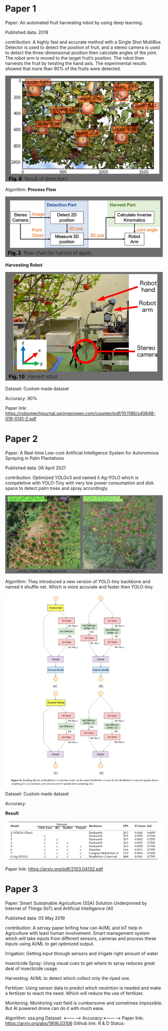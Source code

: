 # Paper 1

Paper: An automated fruit harvesting robot by using deep learning. <br>

Published data: 2019 <br>

contribution:  A highly fast and accurate method with a Single Shot MultiBox Detector is used to detect the position of fruit, and a stereo camera is used to detect the three-dimensional position then calculate angles of the joint. The robot arm is moved to the target fruit’s position. The robot then harvests the fruit by twisting the hand axis. The experimental results showed that more than 90% of the fruits were detected. <br>

![image](./images/harvest_detection.png)


Algorithm: 
**Process Flow**

![image](./images/fruit_harvesting_processflow.png)

**Harvesting Robot**

![image](./images/harvesting.png)

Dataset: Custom made dataset

Accuracy: 90%

Paper link: https://robomechjournal.springeropen.com/counter/pdf/10.1186/s40648-019-0141-2.pdf


# Paper 2
Paper: A Real-time Low-cost Artificial Intelligence System for Autonomous Spraying in Palm Plantations

Published data: 06 April 2021

contribution: Optimized YOLOv3 and named it Ag-YOLO which is competetive with YOLO-Tiny with very low power consumption and disk space to detect palm trees and spray accordingly.

![image](./images/spray_visualize.png)

Algorithm: They introduced a new version of YOLO-tiny backbone and named it shuffle net. Which is more accurate and faster then YOLO-tiny.

![image](./images/spray_algo.png)

Dataset: Custom made dataset

Accuracy: 

**Result**

![image](./images/spray_result.png)

Paper link: https://arxiv.org/pdf/2103.04132.pdf

# Paper 3

Paper: Smart Sustainable Agriculture (SSA) Solution Underpinned by Internet of Things (IoT) and Artificial Intelligence (AI)

Published data: 05 May 2019

contribution: A servay paper brifing how can AI/ML and IoT help in Agriculture with least human involvement. Smart management system which will take inputs from different sensors, cameras and process these Inputs using AI/ML to get optimized output.

Irrigation: Getting input through sensors and irrigate right amount of water

Insecticide Spray: Uisng visual cues to get where to spray reduces great deal of insecticide usage.

Harvesting: AI/ML to detect which collect only the riped one.

Fertilizer: Using sensor data to predict which neutrition is needed and make a fertilizer to reach 
the need. Which will reduce the use of fertilizer.

Monitoring: Monitoring vast field is cumbersome and sometimes impossible. But AI powered drone can do it with much ease.

Algorithm: ssa.png
Dataset: <----->
Accuracy:<----->
Paper link: https://arxiv.org/abs/1906.03106
Github link: 
R & D Status:
